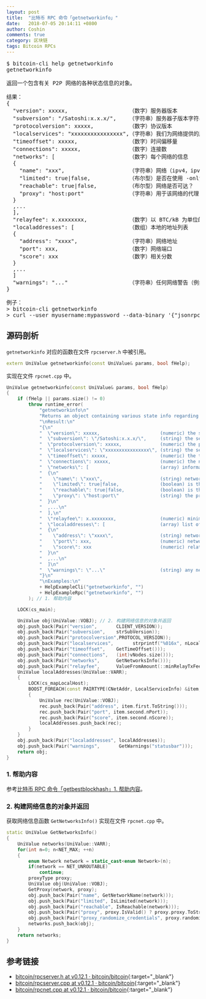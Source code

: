 ```yaml
---
layout: post
title:  "比特币 RPC 命令「getnetworkinfo」"
date:   2018-07-05 20:14:11 +0800
author: Coshin
comments: true
category: 区块链
tags: Bitcoin RPCs
---
```

<pre>
$ bitcoin-cli help getnetworkinfo
getnetworkinfo

返回一个包含有关 P2P 网络的各种状态信息的对象。

结果：
{
  "version": xxxxx,                   （数字）服务器版本
  "subversion": "/Satoshi:x.x.x/",    （字符串）服务器子版本字符串
  "protocolversion": xxxxx,           （数字）协议版本
  "localservices": "xxxxxxxxxxxxxxxx",（字符串）我们为网络提供的服务
  "timeoffset": xxxxx,                （数字）时间偏移量
  "connections": xxxxx,               （数字）连接数
  "networks": [                       （数字）每个网络的信息
  {
    "name": "xxx",                    （字符串）网络（ipv4，ipv6 或 onion）
    "limited": true|false,            （布尔型）是否在使用 -onlynet 限制网络？
    "reachable": true|false,          （布尔型）网络是否可达？
    "proxy": "host:port"              （字符串）用于该网络的代理，若没有则为空
  }
  ,...
  ],
  "relayfee": x.xxxxxxxx,             （数字）以 BTC/kB 为单位的付费交易的最低中继费
  "localaddresses": [                 （数组）本地的地址列表
  {
    "address": "xxxx",                （字符串）网络地址
    "port": xxx,                      （数字）网络端口
    "score": xxx                      （数字）相关分数
  }
  ,...
  ]
  "warnings": "..."                   （字符串）任何网络警告（例如报警消息）
}

例子：
> bitcoin-cli getnetworkinfo
> curl --user myusername:mypassword --data-binary '{"jsonrpc": "1.0", "id":"curltest", "method": "getnetworkinfo", "params": [] }' -H 'content-type: text/plain;' http://127.0.0.1:8332/
</pre>

## 源码剖析

`getnetworkinfo` 对应的函数在文件 `rpcserver.h` 中被引用。

```cpp
extern UniValue getnetworkinfo(const UniValue& params, bool fHelp);
```

实现在文件 `rpcnet.cpp` 中。

```cpp
UniValue getnetworkinfo(const UniValue& params, bool fHelp)
{
    if (fHelp || params.size() != 0)
        throw runtime_error(
            "getnetworkinfo\n"
            "Returns an object containing various state info regarding P2P networking.\n"
            "\nResult:\n"
            "{\n"
            "  \"version\": xxxxx,                      (numeric) the server version\n"
            "  \"subversion\": \"/Satoshi:x.x.x/\",     (string) the server subversion string\n"
            "  \"protocolversion\": xxxxx,              (numeric) the protocol version\n"
            "  \"localservices\": \"xxxxxxxxxxxxxxxx\", (string) the services we offer to the network\n"
            "  \"timeoffset\": xxxxx,                   (numeric) the time offset\n"
            "  \"connections\": xxxxx,                  (numeric) the number of connections\n"
            "  \"networks\": [                          (array) information per network\n"
            "  {\n"
            "    \"name\": \"xxx\",                     (string) network (ipv4, ipv6 or onion)\n"
            "    \"limited\": true|false,               (boolean) is the network limited using -onlynet?\n"
            "    \"reachable\": true|false,             (boolean) is the network reachable?\n"
            "    \"proxy\": \"host:port\"               (string) the proxy that is used for this network, or empty if none\n"
            "  }\n"
            "  ,...\n"
            "  ],\n"
            "  \"relayfee\": x.xxxxxxxx,                (numeric) minimum relay fee for non-free transactions in " + CURRENCY_UNIT + "/kB\n"
            "  \"localaddresses\": [                    (array) list of local addresses\n"
            "  {\n"
            "    \"address\": \"xxxx\",                 (string) network address\n"
            "    \"port\": xxx,                         (numeric) network port\n"
            "    \"score\": xxx                         (numeric) relative score\n"
            "  }\n"
            "  ,...\n"
            "  ]\n"
            "  \"warnings\": \"...\"                    (string) any network warnings (such as alert messages) \n"
            "}\n"
            "\nExamples:\n"
            + HelpExampleCli("getnetworkinfo", "")
            + HelpExampleRpc("getnetworkinfo", "")
        ); // 1. 帮助内容

    LOCK(cs_main);

    UniValue obj(UniValue::VOBJ); // 2. 构建网络信息的对象并返回
    obj.push_back(Pair("version",       CLIENT_VERSION));
    obj.push_back(Pair("subversion",    strSubVersion));
    obj.push_back(Pair("protocolversion",PROTOCOL_VERSION));
    obj.push_back(Pair("localservices",       strprintf("%016x", nLocalServices)));
    obj.push_back(Pair("timeoffset",    GetTimeOffset()));
    obj.push_back(Pair("connections",   (int)vNodes.size()));
    obj.push_back(Pair("networks",      GetNetworksInfo()));
    obj.push_back(Pair("relayfee",      ValueFromAmount(::minRelayTxFee.GetFeePerK())));
    UniValue localAddresses(UniValue::VARR);
    {
        LOCK(cs_mapLocalHost);
        BOOST_FOREACH(const PAIRTYPE(CNetAddr, LocalServiceInfo) &item, mapLocalHost)
        {
            UniValue rec(UniValue::VOBJ);
            rec.push_back(Pair("address", item.first.ToString()));
            rec.push_back(Pair("port", item.second.nPort));
            rec.push_back(Pair("score", item.second.nScore));
            localAddresses.push_back(rec);
        }
    }
    obj.push_back(Pair("localaddresses", localAddresses));
    obj.push_back(Pair("warnings",       GetWarnings("statusbar")));
    return obj;
}
```

### 1. 帮助内容

参考[比特币 RPC 命令「getbestblockhash」1. 帮助内容](/blog/2018/05/bitcoin-rpc-getbestblockhash.html#1-帮助内容)。

### 2. 构建网络信息的对象并返回

获取网络信息函数 `GetNetworksInfo()` 实现在文件 `rpcnet.cpp` 中。

```cpp
static UniValue GetNetworksInfo()
{
    UniValue networks(UniValue::VARR);
    for(int n=0; n<NET_MAX; ++n)
    {
        enum Network network = static_cast<enum Network>(n);
        if(network == NET_UNROUTABLE)
            continue;
        proxyType proxy;
        UniValue obj(UniValue::VOBJ);
        GetProxy(network, proxy);
        obj.push_back(Pair("name", GetNetworkName(network)));
        obj.push_back(Pair("limited", IsLimited(network)));
        obj.push_back(Pair("reachable", IsReachable(network)));
        obj.push_back(Pair("proxy", proxy.IsValid() ? proxy.proxy.ToStringIPPort() : string()));
        obj.push_back(Pair("proxy_randomize_credentials", proxy.randomize_credentials));
        networks.push_back(obj);
    }
    return networks;
}
```

## 参考链接

* [bitcoin/rpcserver.h at v0.12.1 · bitcoin/bitcoin](https://github.com/bitcoin/bitcoin/blob/v0.12.1/src/rpcserver.h){:target="_blank"}
* [bitcoin/rpcserver.cpp at v0.12.1 · bitcoin/bitcoin](https://github.com/bitcoin/bitcoin/blob/v0.12.1/src/rpcserver.cpp){:target="_blank"}
* [bitcoin/rpcnet.cpp at v0.12.1 · bitcoin/bitcoin](https://github.com/bitcoin/bitcoin/blob/v0.12.1/src/rpcnet.cpp){:target="_blank"}
